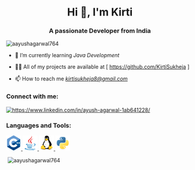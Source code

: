 <h1 align="center">Hi 👋, I'm Kirti</h1>
<h3 align="center">A passionate Developer from India</h3>

<p align="left"> <img src="https://komarev.com/ghpvc/?username=aayushagarwal764&label=Profile%20views&color=0e75b6&style=flat" alt="aayushagarwal764" /> </p>

- 🌱 I’m currently learning *Java Development*

- 👨‍💻 All of my projects are available at [ https://github.com/KirtiSukheja ]

- 📫 How to reach me *kirtisukheja8@gmail.com*

<h3 align="left">Connect with me:</h3>
<p align="left">
<a href="https://www.linkedin.com/in/kirti-sukheja-463a331aa/" target="blank"><img align="center" src="https://raw.githubusercontent.com/rahuldkjain/github-profile-readme-generator/master/src/images/icons/Social/linked-in-alt.svg" alt="https://www.linkedin.com/in/ayush-agarwal-1ab641228/" height="30" width="40" /></a>
</p>

<h3 align="left">Languages and Tools:</h3>
<p align="left"> <a href="https://www.w3schools.com/cpp/" target="_blank" rel="noreferrer"> <img src="https://raw.githubusercontent.com/devicons/devicon/master/icons/cplusplus/cplusplus-original.svg" alt="cplusplus" width="40" height="40"/> </a> <a href="https://www.java.com" target="_blank" rel="noreferrer"> <img src="https://raw.githubusercontent.com/devicons/devicon/master/icons/java/java-original.svg" alt="java" width="40" height="40"/> </a> <a href="https://www.linux.org/" target="_blank" rel="noreferrer"> <img src="https://raw.githubusercontent.com/devicons/devicon/master/icons/linux/linux-original.svg" alt="linux" width="40" height="40"/> </a> <a href="https://www.python.org" target="_blank" rel="noreferrer"> <img src="https://raw.githubusercontent.com/devicons/devicon/master/icons/python/python-original.svg" alt="python" width="40" height="40"/> </a> </p>

<p>&nbsp;<img align="center" src="https://github-readme-stats.vercel.app/api?username=aayushagarwal764&show_icons=true&locale=en" alt="aayushagarwal764" /></p>
